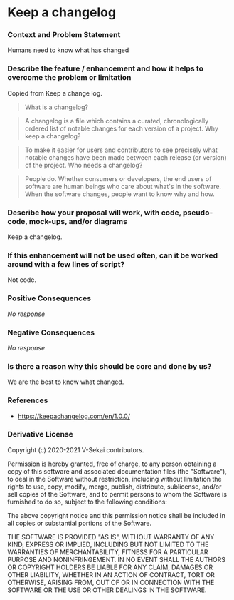 # Keep a changelog

### Context and Problem Statement

Humans need to know what has changed

### Describe the feature / enhancement and how it helps to overcome the problem or limitation

Copied from Keep a change log.

> What is a changelog?

> A changelog is a file which contains a curated, chronologically ordered list of notable changes for each version of a project.
Why keep a changelog?

> To make it easier for users and contributors to see precisely what notable changes have been made between each release (or version) of the project.
Who needs a changelog?

> People do. Whether consumers or developers, the end users of software are human beings who care about what's in the software. When the software changes, people want to know why and how. 

### Describe how your proposal will work, with code, pseudo-code, mock-ups, and/or diagrams

Keep a changelog.

### If this enhancement will not be used often, can it be worked around with a few lines of script?

Not code.

### Positive Consequences

_No response_

### Negative Consequences

_No response_

### Is there a reason why this should be core and done by us?

We are the best to know what changed.

### References

- https://keepachangelog.com/en/1.0.0/

### Derivative License

Copyright (c) 2020-2021 V-Sekai contributors.

Permission is hereby granted, free of charge, to any person obtaining a copy
of this software and associated documentation files (the "Software"), to deal
in the Software without restriction, including without limitation the rights
to use, copy, modify, merge, publish, distribute, sublicense, and/or sell
copies of the Software, and to permit persons to whom the Software is
furnished to do so, subject to the following conditions:

The above copyright notice and this permission notice shall be included in all
copies or substantial portions of the Software.

THE SOFTWARE IS PROVIDED "AS IS", WITHOUT WARRANTY OF ANY KIND, EXPRESS OR
IMPLIED, INCLUDING BUT NOT LIMITED TO THE WARRANTIES OF MERCHANTABILITY,
FITNESS FOR A PARTICULAR PURPOSE AND NONINFRINGEMENT. IN NO EVENT SHALL THE
AUTHORS OR COPYRIGHT HOLDERS BE LIABLE FOR ANY CLAIM, DAMAGES OR OTHER
LIABILITY, WHETHER IN AN ACTION OF CONTRACT, TORT OR OTHERWISE, ARISING FROM,
OUT OF OR IN CONNECTION WITH THE SOFTWARE OR THE USE OR OTHER DEALINGS IN THE
SOFTWARE.
